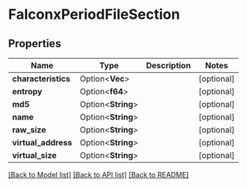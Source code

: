 # FalconxPeriodFileSection

## Properties

Name | Type | Description | Notes
------------ | ------------- | ------------- | -------------
**characteristics** | Option<**Vec<String>**> |  | [optional]
**entropy** | Option<**f64**> |  | [optional]
**md5** | Option<**String**> |  | [optional]
**name** | Option<**String**> |  | [optional]
**raw_size** | Option<**String**> |  | [optional]
**virtual_address** | Option<**String**> |  | [optional]
**virtual_size** | Option<**String**> |  | [optional]

[[Back to Model list]](../README.md#documentation-for-models) [[Back to API list]](../README.md#documentation-for-api-endpoints) [[Back to README]](../README.md)
